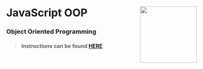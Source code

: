 # JavaScript OOP <img align="right" src="https://github.com/Learning-Fuze/prototypes_C8/blob/assets/assets/images/logos/LF_LOGO.png?raw=true" width="150">
### Object Oriented Programming

>#### Instructions can be found <a href="http://learning-fuze.github.io/prototypes_C8/#/JS-OOP" target="_blank">HERE</a>
